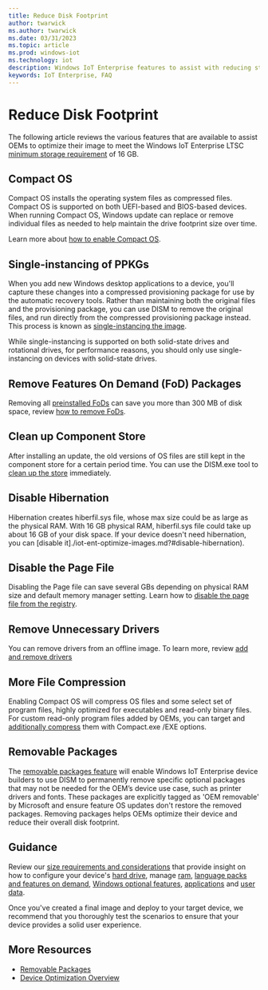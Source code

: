 ```yaml
---
title: Reduce Disk Footprint
author: twarwick
ms.author: twarwick
ms.date: 03/31/2023
ms.topic: article
ms.prod: windows-iot
ms.technology: iot
description: Windows IoT Enterprise features to assist with reducing storage
keywords: IoT Enterprise, FAQ
---
```


# Reduce Disk Footprint

The following article reviews the various features that are available to assist OEMs to optimize their image to meet the Windows IoT Enterprise LTSC [minimum storage requirement](/windows/iot/iot-enterprise/hardware/hardware_requirements) of 16 GB.

## Compact OS

Compact OS installs the operating system files as compressed files. Compact OS is supported on both UEFI-based and BIOS-based devices. When running Compact OS, Windows update can replace or remove individual files as needed to help maintain the drive footprint size over time.

Learn more about [how to enable Compact OS](iot-ent-optimize-images.md).

## Single-instancing of PPKGs

When you add new Windows desktop applications to a device, you'll capture these changes into a compressed provisioning package for use by the automatic recovery tools. Rather than maintaining both the original files and the provisioning package, you can use DISM to remove the original files, and run directly from the compressed provisioning package instead. This process is known as [single-instancing the image](/windows-hardware/manufacture/desktop/compact-os#single-instancing-of-provisioning-packages).

While single-instancing is supported on both solid-state drives and rotational drives, for performance reasons, you should only use single-instancing on devices with solid-state drives.

## Remove Features On Demand (FoD) Packages

Removing all [preinstalled FoDs](/windows-hardware/manufacture/desktop/features-on-demand-v2--capabilities) can save you more than 300 MB of disk space, review [how to remove FoDs](./iot-ent-optimize-images.md#remove-features-on-demand-fod-packages).

## Clean up Component Store

After installing an update, the old versions of OS files are still kept in the component store for a certain period time. You can use the DISM.exe tool to [clean up the store](./iot-ent-optimize-images.md?#clean-up-component-store) immediately.

## Disable Hibernation

Hibernation creates hiberfil.sys file, whose max size could be as large as the physical RAM. With 16 GB physical RAM, hiberfil.sys file could take up about 16 GB of your disk space. If your device doesn't need hibernation, you can [disable it]./iot-ent-optimize-images.md?#disable-hibernation).

## Disable the Page File

Disabling the Page file can save several GBs depending on physical RAM size and default memory manager setting. Learn how to [disable the page file from the registry](/windows-hardware/manufacture/desktop/iot-ent-optimize-images#disable-the-page-file).

## Remove Unnecessary Drivers

You can remove drivers from an offline image. To learn more, review [add and remove drivers](/windows-hardware/manufacture/desktop/add-and-remove-drivers-to-an-offline-windows-image)

## More File Compression

Enabling Compact OS will compress OS files and some select set of program files, highly optimized for executables and read-only binary files. For custom read-only program files added by OEMs, you can target and [additionally compress](/windows-hardware/manufacture/desktop/iot-ent-optimize-images#additional-file-compression) them with Compact.exe /EXE options.

## Removable Packages

The [removable packages feature](removable-packages.md) will enable Windows IoT Enterprise device builders to use DISM to permanently remove specific optional packages that may not be needed for the OEM’s device use case, such as printer drivers and fonts. These packages are explicitly tagged as 'OEM removable' by Microsoft and ensure feature OS updates don't restore the removed packages. Removing packages helps OEMs optimize their device and reduce their overall disk footprint.

## Guidance

Review our [size requirements and considerations](/windows-hardware/manufacture/desktop/compact-os#size-requirements-and-considerations) that provide insight on how to configure your device's [hard drive](/windows-hardware/manufacture/desktop/compact-os#hard-drive), manage [ram](/windows-hardware/manufacture/desktop/compact-os#ram-pagefilesys-and-hiberfilsys), [language packs and features on demand](/windows-hardware/manufacture/desktop/compact-os#language-packs-and-features-on-demand), [Windows optional features](/windows-hardware/manufacture/desktop/compact-os#windows-optional-features), [applications](/windows-hardware/manufacture/desktop/compact-os#applications) and [user data](/windows-hardware/manufacture/desktop/compact-os#user-data).  

Once you've created a final image and deploy to your target device, we recommend that you thoroughly test the scenarios to ensure that your device provides a solid user experience.

## More Resources

- [Removable Packages](Removable-Packages.md)
- [Device Optimization Overview](Overview.md)

